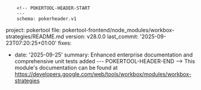         <!-- POKERTOOL-HEADER-START
        ---
        schema: pokerheader.v1
project: pokertool
file: pokertool-frontend/node_modules/workbox-strategies/README.md
version: v28.0.0
last_commit: '2025-09-23T07:20:25+01:00'
fixes:
- date: '2025-09-25'
  summary: Enhanced enterprise documentation and comprehensive unit tests added
        ---
        POKERTOOL-HEADER-END -->
This module's documentation can be found at https://developers.google.com/web/tools/workbox/modules/workbox-strategies
